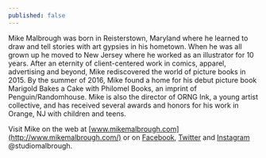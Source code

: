 ```yaml
---
published: false
---
```

Mike Malbrough was born in Reisterstown, Maryland where he learned to draw and tell stories with art gypsies in his hometown. When he was all grown up he moved to New Jersey where he worked as an illustrator for 10 years. After an eternity of client-centered work in comics, apparel, advertising and beyond, Mike rediscovered the world of picture books in 2015. By the summer of 2016, Mike found a home for his debut picture book Marigold Bakes a Cake with Philomel Books, an imprint of Penguin/Randomhouse. Mike is also the director of ORNG Ink, a young artist collective, and has received several awards and honors for his work in Orange, NJ with children and teens.

Visit Mike on the web at [www.mikemalbrough.com](http://www.mikemalbrough.com/) or on [Facebook](https://www.facebook.com/mike.malbrough?fref=ts), [Twitter](https://twitter.com/studiomalbrough) and [Instagram](https://www.instagram.com/studiomalbrough/) @studiomalbrough.
